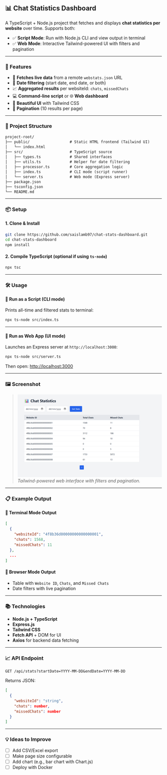 ## 📊 Chat Statistics Dashboard

A TypeScript + Node.js project that fetches and displays **chat statistics per website** over time.
Supports both:

* ✅ **Script Mode**: Run with Node.js CLI and view output in terminal
* ✅ **Web Mode**: Interactive Tailwind-powered UI with filters and pagination

---

### 🚀 Features

* 📡 **Fetches live data** from a remote `webstats.json` URL
* 📅 **Date filtering** (start date, end date, or both)
* 📈 **Aggregated results** per websiteId: `chats`, `missedChats`
* 💻 **Command-line script** or 🌐 **Web dashboard**
* 🎨 **Beautiful UI** with Tailwind CSS
* 🔢 **Pagination** (10 results per page)

---

### 📂 Project Structure

```
project-root/
├── public/                  # Static HTML frontend (Tailwind UI)
│   └── index.html
├── src/                     # TypeScript source
│   ├── types.ts             # Shared interfaces
│   ├── utils.ts             # Helper for date filtering
│   ├── processor.ts         # Core aggregation logic
│   ├── index.ts             # CLI mode (script runner)
│   └── server.ts            # Web mode (Express server)
├── package.json
├── tsconfig.json
└── README.md
```

---

### 📦 Setup

#### 1. Clone & Install

```bash
git clone https://github.com/saislamb97/chat-stats-dashboard.git
cd chat-stats-dashboard
npm install
```

#### 2. Compile TypeScript (optional if using `ts-node`)

```bash
npx tsc
```

---

### 🛠️ Usage

#### 🔹 Run as a Script (CLI mode)

Prints all-time and filtered stats to terminal:

```bash
npx ts-node src/index.ts
```

---

#### 🔹 Run as Web App (UI mode)

Launches an Express server at `http://localhost:3000`:

```bash
npx ts-node src/server.ts
```

Then open: [http://localhost:3000](http://localhost:3000)

---

### 🖼️ Screenshot

> ![Dashboard Screenshot](assets/dashboard-screenshot.png)  
> *Tailwind-powered web interface with filters and pagination.*

---

### 📋 Example Output

#### 🔹 Terminal Mode Output

```json
[
  {
    "websiteId": "4f8b36d00000000000000001",
    "chats": 1568,
    "missedChats": 11
  },
  ...
]
```

#### 🔹 Browser Mode Output

* Table with `Website ID`, `Chats`, and `Missed Chats`
* Date filters with live pagination

---

### 📚 Technologies

* **Node.js + TypeScript**
* **Express.js**
* **Tailwind CSS**
* **Fetch API** + DOM for UI
* **Axios** for backend data fetching

---

### 📈 API Endpoint

`GET /api/stats?startDate=YYYY-MM-DD&endDate=YYYY-MM-DD`

Returns JSON:

```json
[
  {
    "websiteId": "string",
    "chats": number,
    "missedChats": number
  }
]
```

---

### 💡 Ideas to Improve

* [ ] Add CSV/Excel export
* [ ] Make page size configurable
* [ ] Add chart (e.g., bar chart with Chart.js)
* [ ] Deploy with Docker